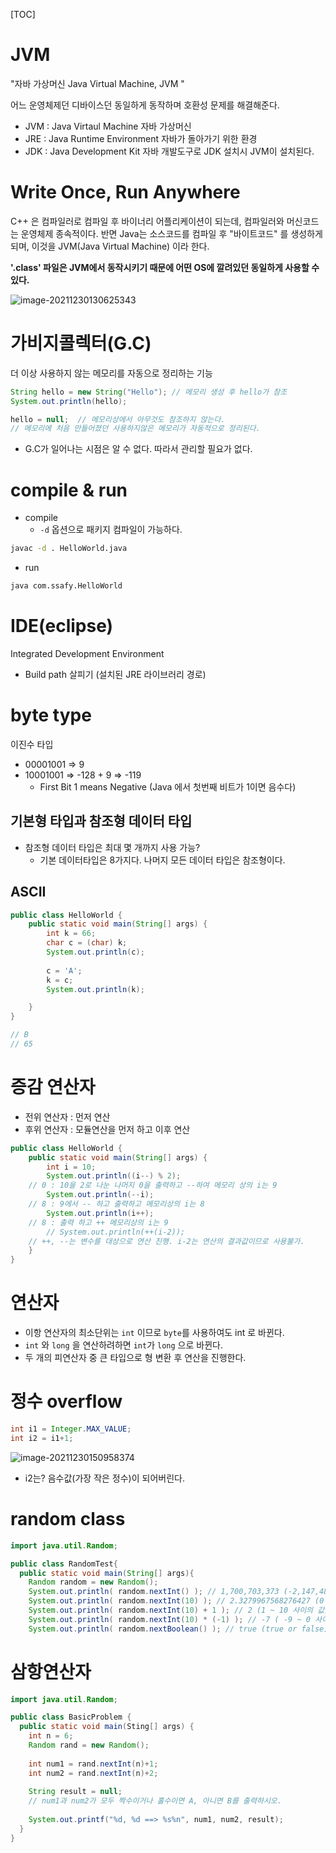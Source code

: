 [TOC]

# JVM

"자바 가상머신 Java Virtual Machine, JVM "

어느 운영체제던 디바이스던 동일하게 동작하며 호환성 문제를 해결해준다.

- JVM : Java Virtaul Machine 자바 가상머신
- JRE : Java Runtime Environment 자바가 돌아가기 위한 환경
- JDK : Java Development Kit 자바 개발도구로 JDK 설치시 JVM이 설치된다.



# Write Once, Run Anywhere

C++ 은 컴파일러로 컴파일 후 바이너리 어플리케이션이 되는데, 컴파일러와 머신코드는 운영체제 종속적이다.  반면 Java는 소스코드를 컴파일 후 "바이트코드" 를 생성하게 되며, 이것을 JVM(Java Virtual Machine) 이라 한다. 

**'.class' 파일은 JVM에서 동작시키기 때문에 어떤 OS에 깔려있던 동일하게 사용할 수 있다.**

![image-20211230130625343](java_이론.assets/image-20211230130625343.png)



# 가비지콜렉터(G.C)

더 이상 사용하지 않는 메모리를 자동으로 정리하는 기능

```java
String hello = new String("Hello"); // 메모리 생성 후 hello가 참조
System.out.println(hello);

hello = null;  // 메모리상에서 아무것도 참조하지 않는다.
// 메모리에 처음 만들어졌던 사용하지않은 메모리가 자동적으로 정리된다.
```

- G.C가 일어나는 시점은 알 수 없다.  따라서 관리할 필요가 없다.



# compile & run

- compile
  - `-d` 옵션으로 패키지 컴파일이 가능하다.

```bash
javac -d . HelloWorld.java
```

- run

```bash
java com.ssafy.HelloWorld
```



# IDE(eclipse)

Integrated Development Environment

- Build path 살피기 (설치된 JRE 라이브러리 경로)



# byte type

이진수 타입

- 00001001 => 9
- 10001001 => -128 + 9 => -119
  - First Bit 1 means Negative (Java 에서 첫번째 비트가 1이면 음수다)



## 기본형 타입과 참조형 데이터 타입

- 참조형 데이터 타입은 최대 몇 개까지 사용 가능?
  - 기본 데이터타입은 8가지다. 나머지 모든 데이터 타입은 참조형이다.



## ASCII

```java
public class HelloWorld {
	public static void main(String[] args) {
		int k = 66;
		char c = (char) k;
		System.out.println(c);
		
		c = 'A';
		k = c;
		System.out.println(k);

	}
}

// B
// 65
```



# 증감 연산자

- 전위 연산자 : 먼저 연산
- 후위 연산자 : 모듈연산을 먼저 하고 이후 연산

```java
public class HelloWorld {
	public static void main(String[] args) {
		int i = 10;
		System.out.println((i--) % 2); 
    // 0 : 10을 2로 나눈 나머지 0을 출력하고 --하여 메모리 상의 i는 9
		System.out.println(--i); 
    // 8 : 9에서 -- 하고 출력하고 메모리상의 i는 8
		System.out.println(i++); 
    // 8 : 출력 하고 ++ 메모리상의 i는 9
		// System.out.println(++(i-2)); 
    // ++, --는 변수를 대상으로 연산 진행. i-2는 연산의 결과값이므로 사용불가.
	}
}

```



# 연산자

- 이항 연산자의 최소단위는 `int` 이므로 `byte`를 사용하여도 int 로 바뀐다.
- `int` 와 `long` 을 연산하려하면 `int`가 `long` 으로 바뀐다.
- 두 개의 피연산자 중 큰 타입으로 형 변환 후 연산을 진행한다.



# 정수 overflow

```java
int i1 = Integer.MAX_VALUE;
int i2 = i1+1;
```

![image-20211230150958374](java_이론.assets/image-20211230150958374.png)

- i2는? 음수값(가장 작은 정수)이 되어버린다.



# random class

```java
import java.util.Random;

public class RandomTest{ 
  public static void main(String[] args){ 
    Random random = new Random(); 
    System.out.println( random.nextInt() ); // 1,700,703,373 (-2,147,483,648 ~ 2,147,483,647 사이의 값) 
    System.out.println( random.nextInt(10) ); // 2.3279967568276427 (0 ~ 9 사이의 값) 
    System.out.println( random.nextInt(10) + 1 ); // 2 (1 ~ 10 사이의 값) 
    System.out.println( random.nextInt(10) * (-1) ); // -7 ( -9 ~ 0 사이의 값) 
    System.out.println( random.nextBoolean() ); // true (true or false) } }\
```



# 삼항연산자

```java
import java.util.Random;

public class BasicProblem {
  public static void main(Sting[] args) {
    int n = 6;
    Random rand = new Random();
    
    int num1 = rand.nextInt(n)+1;
    int num2 = rand.nextInt(n)+2;
    
    String result = null;
    // num1과 num2가 모두 짝수이거나 홀수이면 A, 아니면 B를 출력하시오.
    
    System.out.printf("%d, %d ==> %s%n", num1, num2, result);
  }
}
```

